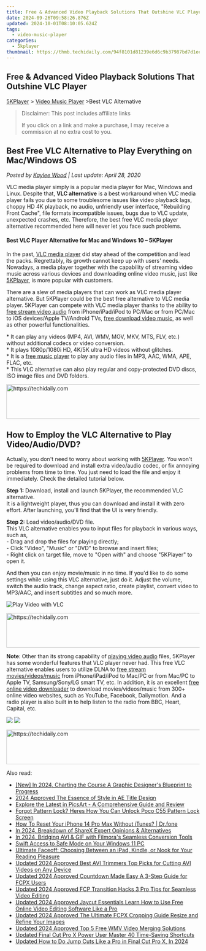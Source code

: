 ```yaml
---
title: Free & Advanced Video Playback Solutions That Outshine VLC Player
date: 2024-09-26T09:58:26.876Z
updated: 2024-10-01T08:10:05.624Z
tags:
  - video-music-player
categories:
  - 5kplayer
thumbnail: https://thmb.techidaily.com/94f8101d81239e6d6c9b37987bd7d1eee4d5fe65d7ecceaaa89118b497471a4a.jpg
---
```


## Free & Advanced Video Playback Solutions That Outshine VLC Player

[5KPlayer](https://tools.techidaily.com/5kplayer/products/) \> [Video Music Player](https://tools.techidaily.com/5kplayer/video-music-player/) \>Best VLC Alternative

>  Disclaimer: This post includes affiliate links
>
>  If you click on a link and make a purchase, I may receive a commission at no extra cost to you.
>

## Best Free VLC Alternative to Play Everything on Mac/Windows OS

 _Posted by [Kaylee Wood](https://www.quora.com/profile/Amanda-Hu-21) | Last update: April 28, 2020_

VLC media player simply is a popular media player for Mac, Windows and Linux. Despite that, **VLC alternative** is a best workaround when VLC media player fails you due to some troublesome issues like video playback lags, choppy HD 4K playback, no audio, unfriendly user interface, "Rebuilding Front Cache", file formats incompatible issues, bugs due to VLC update, unexpected crashes, etc. Therefore, the best free VLC media player alternative recommended here will never let you face such problems.

#### **Best VLC Player Alternative for Mac and Windows 10 – 5KPlayer**

In the past, [VLC media player](https://tools.techidaily.com/5kplayer/products/) did stay ahead of the competition and lead the packs. Regrettably, its growth cannot keep up with users' needs. Nowadays, a media player together with the capability of streaming video music across various devices and downloading online video music, just like [5KPlayer](https://tools.techidaily.com/5kplayer/products/), is more popular with customers. 

There are a slew of media players that can work as VLC media player alternative. But 5KPlayer could be the best free alternative to VLC media player. 5KPlayer can compete with VLC media player thanks to the ability to [free stream video audio](https://tools.techidaily.com/5kplayer/dlna/) from iPhone/iPad/iPod to PC/Mac or from PC/Mac to iOS devices/Apple TV/Android TVs, [free download video music](https://tools.techidaily.com/5kplayer/youtube-download/), as well as other powerful functionalities.

\* It can play any videos (MP4, AVI, WMV, MOV, MKV, MTS, FLV, etc.) without additional codecs or video conversion.  
 \* It plays 1080p/1080i HD, 4K/5K ultra HD videos without glitches.  
 \* It is a [free music player](https://tools.techidaily.com/5kplayer/video-music-player/) to play any audio files in MP3, AAC, WMA, APE, FLAC, etc.  
 \* This VLC alternative can also play regular and copy-protected DVD discs, ISO image files and DVD folders.

<!-- affiliate ads begin -->
<a href="https://appsumo.8odi.net/c/5597632/2043603/7443" target="_top" id="2043603">
  <img src="//a.impactradius-go.com/display-ad/7443-2043603" border="0" alt="https://techidaily.com" width="728" height="90"/>
</a>
<img height="0" width="0" src="https://appsumo.8odi.net/i/5597632/2043603/7443" style="position:absolute;visibility:hidden;" border="0" />
<!-- affiliate ads end -->

## How to Employ the VLC Alternative to Play Video/Audio/DVD?

Actually, you don't need to worry about working with [5KPlayer](https://tools.techidaily.com/5kplayer/products/). You won't be required to download and install extra video/audio codec, or fix annoying problems from time to time. You just need to load the file and enjoy it immediately. Check the detailed tutorial below.

**Step 1:** Download, install and launch 5KPlayer, the recommended VLC alternative.  
It is a lightweight player, thus you can download and install it with zero effort. After launching, you'll find that the UI is very friendly.

**Step 2:** Load video/audio/DVD file.  
This VLC alternative enables you to input files for playback in various ways, such as,  
\- Drag and drop the files for playing directly;  
\- Click "Video", "Music" or "DVD" to browse and insert files;  
\- Right click on target file, move to "Open with" and choose "5KPlayer" to open it.

And then you can enjoy movie/music in no time. If you'd like to do some settings while using this VLC alternative, just do it. Adjust the volume, switch the audio track, change aspect ratio, create playlist, convert video to MP3/AAC, and insert subtitles and so much more.

![Play Video with VLC](https://www.5kplayer.com/video-music-player/../vlc/img/play-avi-on-vlc.jpg) 

<!-- affiliate ads begin -->
<a href="https://aligracehair.sjv.io/c/5597632/1902324/19272" target="_top" id="1902324">
  <img src="//a.impactradius-go.com/display-ad/19272-1902324" border="0" alt="https://techidaily.com" width="728" height="90"/>
</a>
<img height="0" width="0" src="https://aligracehair.sjv.io/i/5597632/1902324/19272" style="position:absolute;visibility:hidden;" border="0" />
<!-- affiliate ads end -->

**Note**: Other than its strong capability of [playing video audio](https://tools.techidaily.com/5kplayer/video-music-player/) files, 5KPlayer has some wonderful features that VLC player never had. This free VLC alternative enables users to utilize DLNA to [free stream movies/videos/music](https://tools.techidaily.com/5kplayer/dlna/) from iPhone/iPad/iPod to Mac/PC or from Mac/PC to Apple TV, Samsung/Sony/LG smart TV, etc. In addition, it is an excellent [free online video downloader](https://tools.techidaily.com/5kplayer/youtube-download/) to download movies/videos/music from 300+ online video websites, such as YouTube, Facebook, Dailymotion. And a radio player is also built in to help listen to the radio from BBC, Heart, Capital, etc.

[![](https://www.5kplayer.com/video-music-player/../button/freedownbackwin.png)](https://tools.techidaily.com/5kplayer/products/) [![](https://www.5kplayer.com/video-music-player/../button/freedownbackmac.png)](https://tools.techidaily.com/5kplayer/products/)

<!-- affiliate ads begin -->
<a href="https://aligracehair.sjv.io/c/5597632/1925473/19272" target="_top" id="1925473">
  <img src="//a.impactradius-go.com/display-ad/19272-1925473" border="0" alt="https://techidaily.com" width="728" height="90"/>
</a>
<img height="0" width="0" src="https://aligracehair.sjv.io/i/5597632/1925473/19272" style="position:absolute;visibility:hidden;" border="0" />
<!-- affiliate ads end -->

<ins class="adsbygoogle"
     style="display:block"
     data-ad-format="autorelaxed"
     data-ad-client="ca-pub-7571918770474297"
     data-ad-slot="1223367746"></ins>

<ins class="adsbygoogle"
     style="display:block"
     data-ad-client="ca-pub-7571918770474297"
     data-ad-slot="8358498916"
     data-ad-format="auto"
     data-full-width-responsive="true"></ins>

<span class="atpl-alsoreadstyle">Also read:</span>
<div><ul>
<li><a href="https://vp-tips.techidaily.com/new-in-2024-charting-the-course-a-graphic-designers-blueprint-to-progress/"><u>[New] In 2024, Charting the Course A Graphic Designer's Blueprint to Progress</u></a></li>
<li><a href="https://some-approaches.techidaily.com/2024-approved-the-essence-of-style-in-ae-title-design/"><u>2024 Approved The Essence of Style in AE Title Design</u></a></li>
<li><a href="https://vp-tips.techidaily.com/explore-the-latest-in-picsart-a-comprehensive-guide-and-review/"><u>Explore the Latest in PicsArt - A Comprehensive Guide and Review</u></a></li>
<li><a href="https://easy-unlock-android.techidaily.com/forgot-pattern-lock-heres-how-you-can-unlock-poco-c55-pattern-lock-screen-by-drfone-android/"><u>Forgot Pattern Lock? Heres How You Can Unlock Poco C55 Pattern Lock Screen</u></a></li>
<li><a href="https://blog-min.techidaily.com/how-to-reset-your-iphone-14-pro-max-without-itunes-drfone-by-drfone-ios-system-repair-ios-system-repair/"><u>How To Reset Your iPhone 14 Pro Max Without iTunes? | Dr.fone</u></a></li>
<li><a href="https://remote-screen-capture.techidaily.com/in-2024-breakdown-of-sharex-expert-opinions-and-alternatives/"><u>In 2024, Breakdown of ShareX Expert Opinions & Alternatives</u></a></li>
<li><a href="https://vp-tips.techidaily.com/in-2024-bridging-avi-and-gif-with-filmoras-seamless-conversion-tools/"><u>In 2024, Bridging AVI & GIF with Filmora's Seamless Conversion Tools</u></a></li>
<li><a href="https://win11.techidaily.com/swift-access-to-safe-mode-on-your-windows-11-pc/"><u>Swift Access to Safe Mode on Your Windows 11 PC</u></a></li>
<li><a href="https://buynow-marvelous.techidaily.com/ultimate-faceoff-choosing-between-an-ipad-kindle-or-nook-for-your-reading-pleasure/"><u>Ultimate Faceoff: Choosing Between an iPad, Kindle, or Nook for Your Reading Pleasure</u></a></li>
<li><a href="https://video-creation-software.techidaily.com/updated-2024-approved-best-avi-trimmers-top-picks-for-cutting-avi-videos-on-any-device/"><u>Updated 2024 Approved Best AVI Trimmers Top Picks for Cutting AVI Videos on Any Device</u></a></li>
<li><a href="https://video-creation-software.techidaily.com/updated-2024-approved-countdown-made-easy-a-3-step-guide-for-fcpx-users/"><u>Updated 2024 Approved Countdown Made Easy A 3-Step Guide for FCPX Users</u></a></li>
<li><a href="https://video-creation-software.techidaily.com/updated-2024-approved-fcp-transition-hacks-3-pro-tips-for-seamless-video-editing/"><u>Updated 2024 Approved FCP Transition Hacks 3 Pro Tips for Seamless Video Editing</u></a></li>
<li><a href="https://video-creation-software.techidaily.com/updated-2024-approved-jaycut-essentials-learn-how-to-use-free-online-video-editing-software-like-a-pro/"><u>Updated 2024 Approved Jaycut Essentials Learn How to Use Free Online Video Editing Software Like a Pro</u></a></li>
<li><a href="https://video-creation-software.techidaily.com/updated-2024-approved-the-ultimate-fcpx-cropping-guide-resize-and-refine-your-images/"><u>Updated 2024 Approved The Ultimate FCPX Cropping Guide Resize and Refine Your Images</u></a></li>
<li><a href="https://video-creation-software.techidaily.com/updated-2024-approved-top-5-free-wmv-video-merging-solutions/"><u>Updated 2024 Approved Top 5 Free WMV Video Merging Solutions</u></a></li>
<li><a href="https://video-creation-software.techidaily.com/updated-final-cut-pro-x-power-user-master-40-time-saving-shortcuts/"><u>Updated Final Cut Pro X Power User Master 40 Time-Saving Shortcuts</u></a></li>
<li><a href="https://video-creation-software.techidaily.com/updated-how-to-do-jump-cuts-like-a-pro-in-final-cut-pro-x-in-2024/"><u>Updated How to Do Jump Cuts Like a Pro in Final Cut Pro X, In 2024</u></a></li>
</ul></div>

